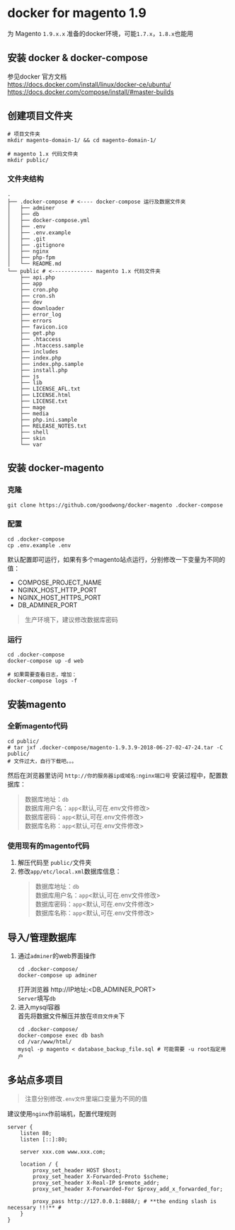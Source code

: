 
# docker for magento 1.9
为 Magento `1.9.x.x` 准备的docker环境，可能`1.7.x`，`1.8.x`也能用



## 安装 docker & docker-compose
参见docker 官方文档  
https://docs.docker.com/install/linux/docker-ce/ubuntu/  
https://docs.docker.com/compose/install/#master-builds  



## 创建项目文件夹
```shell
# 项目文件夹
mkdir magento-domain-1/ && cd magento-domain-1/

# magento 1.x 代码文件夹
mkdir public/
```

### 文件夹结构
```
.
├── .docker-compose # <---- docker-compose 运行及数据文件夹
│   ├── adminer
│   ├── db
│   ├── docker-compose.yml
│   ├── .env
│   ├── .env.example
│   ├── .git
│   ├── .gitignore
│   ├── nginx
│   ├── php-fpm
│   └── README.md
└── public # <------------- magento 1.x 代码文件夹
    ├── api.php
    ├── app
    ├── cron.php
    ├── cron.sh
    ├── dev
    ├── downloader
    ├── error_log
    ├── errors
    ├── favicon.ico
    ├── get.php
    ├── .htaccess
    ├── .htaccess.sample
    ├── includes
    ├── index.php
    ├── index.php.sample
    ├── install.php
    ├── js
    ├── lib
    ├── LICENSE_AFL.txt
    ├── LICENSE.html
    ├── LICENSE.txt
    ├── mage
    ├── media
    ├── php.ini.sample
    ├── RELEASE_NOTES.txt
    ├── shell
    ├── skin
    └── var
```


## 安装 docker-magento

### 克隆
```shell
git clone https://github.com/goodwong/docker-magento .docker-compose
```

### 配置
```shell
cd .docker-compose
cp .env.example .env
```
默认配置即可运行，如果有多个magento站点运行，分别修改一下变量为不同的值：
- COMPOSE_PROJECT_NAME  
- NGINX_HOST_HTTP_PORT  
- NGINX_HOST_HTTPS_PORT  
- DB_ADMINER_PORT  

> 生产环境下，建议修改数据库密码  

### 运行
```shell
cd .docker-compose
docker-compose up -d web

# 如果需要查看日志，增加：
docker-compose logs -f
```



## 安装magento

### 全新magento代码
```shell
cd public/
# tar jxf .docker-compose/magento-1.9.3.9-2018-06-27-02-47-24.tar -C public/
# 文件过大，自行下载吧。。。
```
然后在浏览器里访问 `http://你的服务器ip或域名:nginx端口号`
安装过程中，配置数据库： 
> 数据库地址：`db`  
> 数据库用户名：`app`<默认,可在.env文件修改>  
> 数据库密码：`app`<默认,可在.env文件修改>  
> 数据库名称：`app`<默认,可在.env文件修改>  

### 使用现有的magento代码
1. 解压代码至 `public/`文件夹
2. 修改`app/etc/local.xml`数据库信息：
    > 数据库地址：`db`  
    > 数据库用户名：`app`<默认,可在.env文件修改>  
    > 数据库密码：`app`<默认,可在.env文件修改>  
    > 数据库名称：`app`<默认,可在.env文件修改>  

## 导入/管理数据库
1. 通过`adminer`的web界面操作
    ```shell
    cd .docker-compose/
    docker-compose up adminer
    ```
    打开浏览器 http://IP地址:<DB_ADMINER_PORT>  
    `Server`填写`db`  
2. 进入mysql容器  
    首先将数据文件解压并放在`项目文件夹`下
    ```shell
    cd .docker-compose/
    docker-compose exec db bash
    cd /var/www/html/
    mysql -p magento < database_backup_file.sql # 可能需要 -u root指定用户
    ```

## 多站点多项目
> 注意分别修改`.env文件`里端口变量为不同的值  

建议使用`nginx`作前端机，配置代理规则
```nginx
server {
    listen 80;
    listen [::]:80;

    server xxx.com www.xxx.com;

    location / {
        proxy_set_header HOST $host;
        proxy_set_header X-Forwarded-Proto $scheme;
        proxy_set_header X-Real-IP $remote_addr;
        proxy_set_header X-Forwarded-For $proxy_add_x_forwarded_for;

        proxy_pass http://127.0.0.1:8888/; # **the ending slash is necessary !!!** #
    }
}
```
